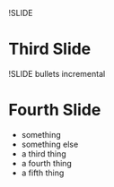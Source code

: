 !SLIDE

# Third Slide #

!SLIDE bullets incremental

# Fourth Slide #

* something
* something else
* a third thing
* a fourth thing
* a fifth thing